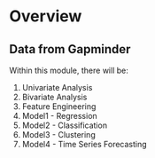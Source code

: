 # Overview 

## Data from Gapminder
Within this module, there will be:
1. Univariate Analysis
2. Bivariate Analysis
3. Feature Engineering
4. Model1 - Regression 
5. Model2 - Classification
6. Model3 - Clustering
7. Model4 - Time Series Forecasting